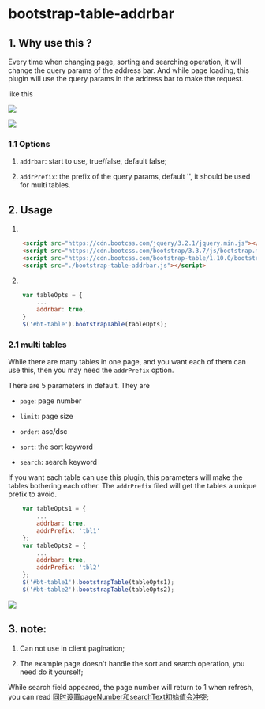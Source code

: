 # bootstrap-table-addrbar

## 1. Why use this ?

Every time when changing page, sorting and searching operation, it will change the query params of the address bar. And while page loading, this plugin will use the query params in the address bar to make the request.

like this

![](https://gitimg.generals.space/611efd443ea59eccd61744c5ebd09452.png)

![](https://gitimg.generals.space/92515aa02c863a19daf76a8804990092.png)

### 1.1 Options

1. `addrbar`: start to use, true/false, default false;

2. `addrPrefix`: the prefix of the query params, default '', it should be used for multi tables. 

## 2. Usage

1. 

```html
    <script src="https://cdn.bootcss.com/jquery/3.2.1/jquery.min.js"></script>
    <script src="https://cdn.bootcss.com/bootstrap/3.3.7/js/bootstrap.min.js"></script>
    <script src="https://cdn.bootcss.com/bootstrap-table/1.10.0/bootstrap-table.min.js"></script>
    <script src="./bootstrap-table-addrbar.js"></script>
```

2. 

```js
    var tableOpts = {
        ...
        addrbar: true,
    }
    $('#bt-table').bootstrapTable(tableOpts);
```

### 2.1 multi tables

While there are many tables in one page, and you want each of them can use this, then you may need the `addrPrefix` option.

There are 5 parameters in default. They are

- `page`: page number

- `limit`: page size

- `order`: asc/dsc

- `sort`: the sort keyword

- `search`: search keyword

If you want each table can use this plugin, this parameters will make the tables bothering each other. The `addrPrefix` filed will get the tables a unique prefix to avoid.

```js
    var tableOpts1 = {
        ...
        addrbar: true,
        addrPrefix: 'tbl1'
    };
    var tableOpts2 = {
        ...
        addrbar: true,
        addrPrefix: 'tbl2'
    };
    $('#bt-table1').bootstrapTable(tableOpts1);
    $('#bt-table2').bootstrapTable(tableOpts2);
```

![](https://gitimg.generals.space/5badfcee02a1998e279b432090a3d2b2.png)

## 3. note:

1. Can not use in client pagination;

2. The example page doesn't handle the sort and search operation, you need do it yourself;

While search field appeared, the page number will return to 1 when refresh, you can read [同时设置pageNumber和searchText初始值会冲突](https://github.com/wenzhixin/bootstrap-table/issues/2580);